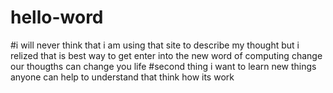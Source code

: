 # hello-word
#i will never think that i am using that site to describe my thought 
but i relized that is best way to get enter into the new word of computing
change our thougths can change you life 
#second thing i want to learn new things 
anyone can help to understand that think how its work
